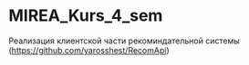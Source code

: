 # MIREA_Kurs_4_sem
Реализация клиентской части рекоминдательной системы (https://github.com/yarosshest/RecomApi)
